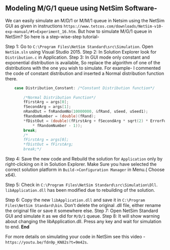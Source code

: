 ## Modeling M/G/1 queue using NetSim Software- ##

We can easily simulate an M/D/1 or M/M/1 queue in Netsim using the NetSim GUI as given in instructions `https://www.tetcos.com/downloads/NetSim-v10-exp-manual/#t=Experiment_16.htm`. But how to simulate M/G/1 queue in NetSim? So here is a step-wise-step tutorial-

Step 1: Go to `C:\Program Files\NetSim Standard\src\Simulation`. Open `NetSim.sln` using Visual Studio 2015.
Step 2: In Solution Explorer look for `Distribution.c` in Application.
Step 3: In GUI mode only constant and exponential distribution is available, So replace the algorithm of one of the distributions with the one you wish to simulate.
For example- I commented the code of constant distribution and inserted a Normal distribution function there.
```C++
    case Distribution_Constant: /*Constant Distribution function*/
        
        /*Normal Distribution Function*/
        fFirstArg = args[0];
        fSecondArg = args[1];
        nRandOut = fnRandomNo(10000000, &fRand, uSeed, uSeed1);
        fRandomNumber = (double)(fRand);
        *fDistOut = (double)(fFirstArg + fSecondArg * sqrt(2) * ErrorFun(2
            * fRandomNumber - 1));
        break;
        /*
        fFirstArg = args[0];
        *fDistOut = fFirstArg;
        break;*/
```
Step 4: Save the new code and Rebuild the solution for `Application` only by right-clicking on it in Solution Explorer.
Make Sure you have selected the correct solution platform in `Build->Configuration Manager` in Menu.( Choose x64).

Step 5: Check in `C:\Program Files\NetSim Standard\src\Simulation\Dll`. `libApplication.dll` has been modified due to rebuilding of the solution.

Step 6: Copy the new `libApplication.dll` and save it in `C:\Program Files\NetSim Standard\bin`. Don't delete the original .dll file, either rename the original file or save it somewhere else.
Step 7: Open NetSim Standard GUI and simulate it as we did for `M/D/1` queue.
Step 8: It will show warning about changing the libApplication.dll. Press any key and wait for simulation to end.
**End**

For more details on simulating your code in NetSim see this video - `https://youtu.be/fdn9p_KN82s?t=9m42s`.
